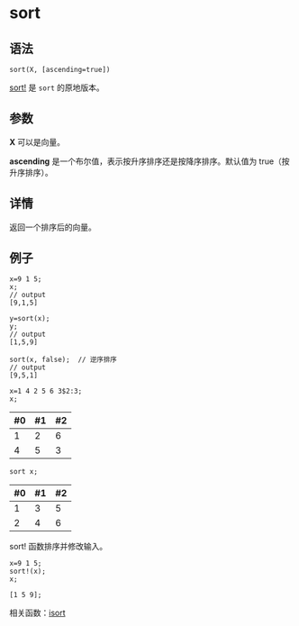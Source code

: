 # sort

## 语法

`sort(X, [ascending=true])`

[sort!](sort_.html) 是 `sort`
的原地版本。

## 参数

**X** 可以是向量。

**ascending** 是一个布尔值，表示按升序排序还是按降序排序。默认值为 true（按升序排序）。

## 详情

返回一个排序后的向量。

## 例子

```
x=9 1 5;
x;
// output
[9,1,5]

y=sort(x);
y;
// output
[1,5,9]

sort(x, false);  // 逆序排序
// output
[9,5,1]

x=1 4 2 5 6 3$2:3;
x;
```

| #0 | #1 | #2 |
| --- | --- | --- |
| 1 | 2 | 6 |
| 4 | 5 | 3 |

```
sort x;
```

| #0 | #1 | #2 |
| --- | --- | --- |
| 1 | 3 | 5 |
| 2 | 4 | 6 |

sort! 函数排序并修改输入。

```
x=9 1 5;
sort!(x);
x;

[1 5 9];
```

相关函数：[isort](../i/isort.html)

